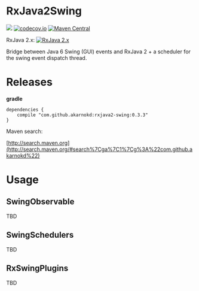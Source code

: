 # RxJava2Swing


<a href='https://travis-ci.org/akarnokd/RxJava2Swing/builds'><img src='https://travis-ci.org/akarnokd/RxJava2Swing.svg?branch=master'></a>
[![codecov.io](http://codecov.io/github/akarnokd/RxJava2Swing/coverage.svg?branch=master)](http://codecov.io/github/akarnokd/RxJava2Swing?branch=master)
[![Maven Central](https://maven-badges.herokuapp.com/maven-central/com.github.akarnokd/rxjava2-swing/badge.svg)](https://maven-badges.herokuapp.com/maven-central/com.github.akarnokd/rxjava2-swing)

RxJava 2.x: [![RxJava 2.x](https://maven-badges.herokuapp.com/maven-central/io.reactivex.rxjava2/rxjava/badge.svg)](https://maven-badges.herokuapp.com/maven-central/io.reactivex.rxjava2/rxjava)

Bridge between Java 6 Swing (GUI) events and RxJava 2 + a scheduler for the swing event dispatch thread.

# Releases


**gradle**

```
dependencies {
    compile "com.github.akarnokd:rxjava2-swing:0.3.3"
}
```


Maven search:

[http://search.maven.org](http://search.maven.org/#search%7Cga%7C1%7Cg%3A%22com.github.akarnokd%22)

# Usage

## SwingObservable

TBD

## SwingSchedulers

TBD

## RxSwingPlugins

TBD
